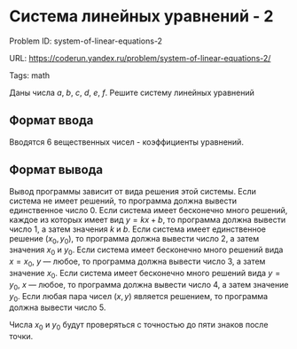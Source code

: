 # Система линейных уравнений - 2

Problem ID: system-of-linear-equations-2

URL: https://coderun.yandex.ru/problem/system-of-linear-equations-2/

Tags: math

Даны числа $a$, $b$, $c$, $d$, $e$, $f$. Решите систему линейных уравнений




## Формат ввода

Вводятся 6 вещественных чисел - коэффициенты уравнений.


## Формат вывода

Вывод программы зависит от вида решения этой системы.
Если система не имеет решений, то программа должна вывести единственное число 0.
Если система имеет бесконечно много решений, каждое из которых имеет вид $y=kx+b$, то
программа должна вывести число 1, а затем значения $k$ и $b$.
Если система имеет единственное решение $(x_0,y_0)$, то программа должна вывести
число 2, а затем значения $x_0$ и $y_0$.
Если система имеет бесконечно много решений вида $x=x_0$, $y$ — любое, то 
программа должна вывести число 3, а затем значение $x_0$.
Если система имеет бесконечно много решений вида $y=y_0$, $x$ — любое, то 
программа должна вывести число 4, а затем значение $y_0$.
Если любая пара чисел $(x,y)$ является решением, то программа должна вывести число 5.

Числа $x_0$ и $y_0$ будут проверяться с точностью до пяти знаков после точки.

